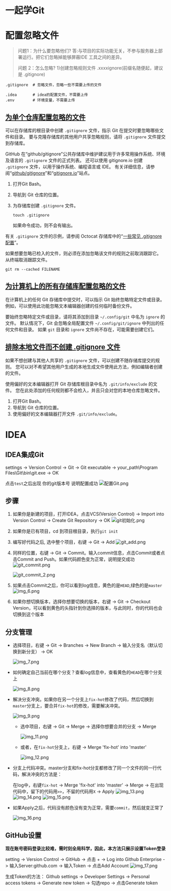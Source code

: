 #  一起学Git

# 配置忽略文件

> 问题1：为什么要忽略他们?
> 答:与项目的实际功能无关，不参与服务器上部署运行。把它们忽略掉能够屏蔽IDE 工具之间的差异。
>
> 问题 2：怎么忽略?
> 1)创建忽略规则文件 .xxxxignore(前缀名随便起，建议是 .gitignore)

```text
.gitignore  # 忽略文件，忽略一些不需要上传的文件

.idea       # idea的配置文件，不需要上传
.env        # 环境变量，不需要上传
```

## [为单个仓库配置忽略的文件](https://docs.github.com/zh/get-started/getting-started-with-git/ignoring-files#configuring-ignored-files-for-a-single-repository)

可以在存储库的根目录中创建 `.gitignore` 文件，指示 Git 在提交时要忽略哪些文件和目录。 要与克隆存储库的其他用户共享忽略规则，请将 `.gitignore` 文件提交到存储库。

GitHub 在“github/gitignore”公共存储库中维护建议用于许多常用操作系统、环境及语言的 `.gitignore` 文件的正式列表。 还可以使用 gitignore.io 创建 `.gitignore` 文件，以用于操作系统、编程语言或 IDE。 有关详细信息，请参阅“[github/gitignore](https://github.com/github/gitignore)”和“[gitignore.io](https://www.gitignore.io/)”站点。

1. 打开Git Bash。

2. 导航到 Git 仓库的位置。

3. 为存储库创建 `.gitignore` 文件。

   ```shell
   touch .gitignore
   ```

   如果命令成功，则不会有输出。

有关 `.gitignore` 文件的示例，请参阅 Octocat 存储库中的“[一些常见 .gitignore 配置](https://gist.github.com/octocat/9257657)”。

如果想要忽略已检入的文件，则必须在添加忽略该文件的规则之前取消跟踪它。 从终端取消跟踪文件。

```shell
git rm --cached FILENAME
```

## [为计算机上的所有存储库配置忽略的文件](https://docs.github.com/zh/get-started/getting-started-with-git/ignoring-files#configuring-ignored-files-for-all-repositories-on-your-computer)

在计算机上的任何 Git 存储库中提交时，可以指示 Git 始终忽略特定文件或目录。 例如，可以使用此功能忽略文本编辑器创建的任何临时备份文件。

要始终忽略特定文件或目录，请将其添加到目录 `~/.config/git` 中名为 `ignore` 的文件。 默认情况下，Git 会忽略全局配置文件 `~/.config/git/ignore` 中列出的任何文件和目录。 如果 `git` 目录和 `ignore` 文件尚不存在，可能需要创建它们。

## [排除本地文件而不创建 .gitignore 文件](https://docs.github.com/zh/get-started/getting-started-with-git/ignoring-files#excluding-local-files-without-creating-a-gitignore-file)

如果不想创建与其他人共享的 `.gitignore` 文件，可以创建不随存储库提交的规则。 您可以对不希望其他用户生成的本地生成文件使用此方法，例如编辑者创建的文件。

使用偏好的文本编辑器打开 Git 存储库根目录中名为 `.git/info/exclude` 的文件。 您在此处添加的任何规则都不会检入，并且只会对您的本地仓库忽略文件。

1. 打开Git Bash。
2. 导航到 Git 仓库的位置。
3. 使用偏好的文本编辑器打开文件 `.git/info/exclude`。

# IDEA

## IDEA集成Git
settings -> Version Control -> Git -> Git executable -> your_path\Program Files\Git\bin\git.exe -> OK

点击`test`之后出现 你的git版本号  说明配置成功
![配置Git.png](images%2Fimg_1.png)

## 步骤

1. 如果你是新建的项目，打开IDEA，点击VCS(Version Control) -> Import into Version Control -> Create Git Repository -> OK
   ![git初始化.png](images%2Fimg_2.png)
2. 如果你是已有项目，cd 到项目根目录，执行`git init`
3. 编写好代码之后, 选中整个项目，右键 -> Git -> Add
   ![git_add.png](images%2Fimg_3.png)
4. 同样的位置，右键 -> Git -> Commit。输入commit信息，点击Commit或者点击Commit and Push。如果代码颜色变为正常，说明提交成功
   ![git_commit.png](images%2Fimg_4.png)

   ![git_commit_2.png](images%2Fimg_5.png)
5. 如果点击Commit之后，你可以看到log信息，黄色的是`HEAD`,绿色的是`master`
   ![img_6.png](images%2Fimg_6.png)
6. 如果你想切换版本，选择你想要切换的版本，右键 -> Git -> Checkout Version，可以看到黄色的头指针到你选择的版本，与此同时，你的代码也会切换到这个版本

## 分支管理
- 选择项目，右键 -> Git -> Branches -> New Branch -> 输入分支名（默认切换到新分支） -> OK

  ![img_7.png](images%2Fimg_7.png)
- 如何确定自己当前在哪个分支？查看log信息中，查看黄色的`HEAD`在哪个分支上

  ![img_8.png](images%2Fimg_8.png)
- 解决分支冲突。如果你在另一个分支上`fix-hot`修改了代码，然后切换到`master`分支上，要合并`fix-hot`的修改，需要解决冲突。

  ![img_9.png](images%2Fimg_9.png)
  - 选中项目，右键 -> Git -> Merge -> 选择你想要合并的分支 -> Merge

    ![img_11.png](images%2Fimg_11.png)
  - 或者，在`fix-hot`分支上，右键 -> Merge 'fix-hot' into 'master'
  
    ![img_12.png](images%2Fimg_12.png)

- 分支上代码冲突。master分支和fix-hot分支都修改了同一个文件的同一行代码，解决冲突的方法是：
  
  在log中，右键`fix-hot` -> Merge 'fix-hot' into 'master' -> Merge -> 在出现代码中，留下的代码用`>>`，不留的代码用`X` -> Apply
  ![img_13.png](images%2Fimg_13.png)
  ![img_14.png](images%2Fimg_14.png)
  ![img_15.png](images%2Fimg_15.png)

- 如果Apply之后，代码没有颜色没有变为正常，需要`commit`，然后就变正常了

  ![img_16.png](images%2Fimg_16.png)

## GitHub设置

**现在账号密码登录比较难，需时刻全局科学，因此，本方法只展示设置Token登录**

setting -> Version Control -> GitHub -> 点击 + -> Log into Github Enterprise -> 输入Server:github.com -> 输入Token -> 点击Add Account
![img_17.png](images%2Fimg_17.png)

生成Token的方法：
Github settings -> Developer Settings -> Personal access tokens -> Generate new token -> 勾选repo -> 点击Generate token














